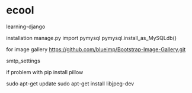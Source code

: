 # ecool
learning-django


installation
manage.py
import pymysql
pymysql.install_as_MySQLdb()


for image gallery
https://github.com/blueimp/Bootstrap-Image-Gallery.git




smtp_settings 


if problem with pip install pillow

sudo apt-get update
sudo apt-get install libjpeg-dev